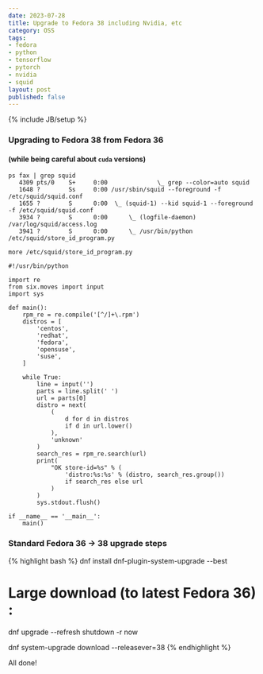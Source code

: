```yaml
---
date: 2023-07-28
title: Upgrade to Fedora 38 including Nvidia, etc
category: OSS
tags:
- fedora
- python
- tensorflow
- pytorch
- nvidia
- squid
layout: post
published: false
---
```

{% include JB/setup %}

### Upgrading to Fedora 38 from Fedora 36
####  (while being careful about `cuda` versions)

```
ps fax | grep squid
   4309 pts/0    S+     0:00              \_ grep --color=auto squid
   1648 ?        Ss     0:00 /usr/sbin/squid --foreground -f /etc/squid/squid.conf
   1655 ?        S      0:00  \_ (squid-1) --kid squid-1 --foreground -f /etc/squid/squid.conf
   3934 ?        S      0:00      \_ (logfile-daemon) /var/log/squid/access.log
   3941 ?        S      0:00      \_ /usr/bin/python /etc/squid/store_id_program.py

more /etc/squid/store_id_program.py

#!/usr/bin/python

import re
from six.moves import input
import sys

def main():
    rpm_re = re.compile('[^/]+\.rpm')
    distros = [
        'centos',
        'redhat',
        'fedora',
        'opensuse',
        'suse',
    ]

    while True:
        line = input('')
        parts = line.split(' ')
        url = parts[0]
        distro = next(
            (
                d for d in distros
                if d in url.lower()
            ),
            'unknown'
        )
        search_res = rpm_re.search(url)
        print(
            "OK store-id=%s" % (
                'distro:%s:%s' % (distro, search_res.group())
                if search_res else url
            )
        )
        sys.stdout.flush()

if __name__ == '__main__':
    main()

```

### Standard Fedora 36 &rarr; 38 upgrade steps

{% highlight bash %}
dnf install dnf-plugin-system-upgrade --best 

# Large download (to latest Fedora 36) : 
dnf upgrade --refresh
shutdown -r now


dnf system-upgrade download --releasever=38
{% endhighlight %}


All done!

